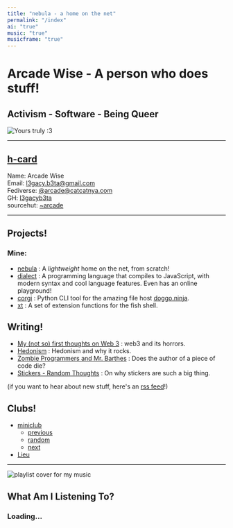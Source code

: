 ```yaml
---
title: "nebula - a home on the net"
permalink: "/index"
ai: "true"
music: "true"
musicframe: "true"
---
```


# Arcade Wise - A person who does stuff!

## Activism - Software - Being Queer

<div class="h-card">
<img alt="Yours truly :3" src="static/me.png" class="u-photo"/>

---

## [h-card](https://indieweb.org/h-card)  

Name: 
<span class="p-name">Arcade Wise</span>  
Email:
<a class="u-email" href="mailto:l3gacy.b3ta@gmail.com" rel="me">l3gacy.b3ta@gmail.com</a>  
Fediverse:
<a rel="me" href="https://catcatnya.com/@arcade">@arcade@catcatnya.com</a>  
GH: <a href="https://github.com/l3gacyb3ta" rel="me">l3gacyb3ta</a>  
sourcehut: <a href="https://sr.ht/~arcade" rel="me">~arcade</a>
</div>

---

## Projects!

### Mine:

- [nebula](https://sr.ht/~arcade/nebula) : A _lightweight_ home on the net, from
  scratch!
- [dialect](https://github.com/l3gacyb3ta/dialect) : A programming language that
  compiles to JavaScript, with modern syntax and cool language features. Even 
  has an online playground!
- [corgi](https://github.com/l3gacyb3ta/corgi) : Python CLI tool for the amazing
  file host [doggo.ninja](https://doggo.ninja/).
- [xt](https://github.com/l3gacyb3ta/xt) : A set of extension functions for the
  fish shell.

## Writing!

- [My (not so) first thoughts on Web 3](/web3.html) : web3 and its horrors.
- [Hedonism](/hedonism.html) : Hedonism and why it rocks.
- [Zombie Programmers and Mr. Barthes](/zombieProgrammers.html) : Does the author of a piece of code die?
- [Stickers - Random Thoughts](/rndm/stickers.html) : On why stickers are such a big thing.

(if you want to hear about new stuff, here's an [rss feed](/feed.rss)!)

## Clubs!

- [miniclub](https://forever.amongtech.cc/miniclub)
  - [previous](https://miniclub.amongtech.cc/prev/arcadewise.me)
  - [random](https://miniclub.amongtech.cc/random)
  - [next](https://miniclub.amongtech.cc/next/arcadewise.me)
- [Lieu](https://webring.xxiivv.com/)

---

<div class="main-music" id="music">
      <img src="https://upload.wikimedia.org/wikipedia/commons/b/b9/Youtube_loading_symbol_1_(wobbly).gif" alt="playlist cover for my music" class="playlist" id="playlist" />
      <div id="right">
        <h2 id="title">What Am I Listening To?</h2>
        <h3 id="artist">Loading...</h3>
      </div>
    <script src="/static/yc.js"></script>
</div>
